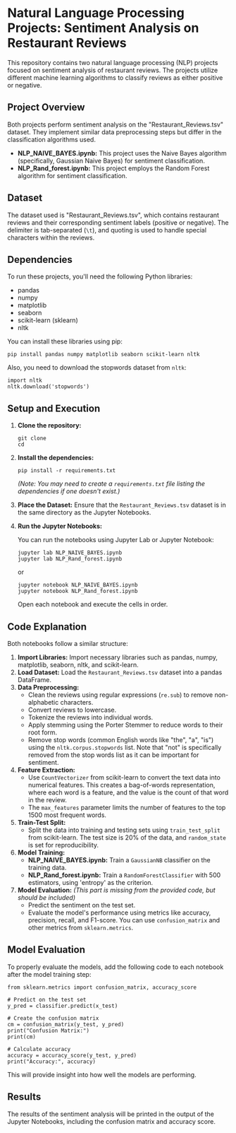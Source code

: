
# Natural Language Processing Projects: Sentiment Analysis on Restaurant Reviews

This repository contains two natural language processing (NLP) projects focused on sentiment analysis of restaurant reviews. The projects utilize different machine learning algorithms to classify reviews as either positive or negative.

## Project Overview

Both projects perform sentiment analysis on the "Restaurant_Reviews.tsv" dataset. They implement similar data preprocessing steps but differ in the classification algorithms used.

*   **NLP\_NAIVE\_BAYES.ipynb:** This project uses the Naive Bayes algorithm (specifically, Gaussian Naive Bayes) for sentiment classification.
*   **NLP\_Rand\_forest.ipynb:** This project employs the Random Forest algorithm for sentiment classification.

## Dataset

The dataset used is "Restaurant\_Reviews.tsv", which contains restaurant reviews and their corresponding sentiment labels (positive or negative).  The delimiter is tab-separated (`\t`), and quoting is used to handle special characters within the reviews.

## Dependencies

To run these projects, you'll need the following Python libraries:

*   pandas
*   numpy
*   matplotlib
*   seaborn
*   scikit-learn (sklearn)
*   nltk

You can install these libraries using pip:

```
pip install pandas numpy matplotlib seaborn scikit-learn nltk
```

Also, you need to download the stopwords dataset from `nltk`:

```
import nltk
nltk.download('stopwords')
```

## Setup and Execution

1.  **Clone the repository:**

    ```
    git clone 
    cd 
    ```

2.  **Install the dependencies:**

    ```
    pip install -r requirements.txt
    ```

    *(Note: You may need to create a `requirements.txt` file listing the dependencies if one doesn't exist.)*

3.  **Place the Dataset:**
    Ensure that the `Restaurant_Reviews.tsv` dataset is in the same directory as the Jupyter Notebooks.

4.  **Run the Jupyter Notebooks:**

    You can run the notebooks using Jupyter Lab or Jupyter Notebook:

    ```
    jupyter lab NLP_NAIVE_BAYES.ipynb
    jupyter lab NLP_Rand_forest.ipynb
    ```

    or

    ```
    jupyter notebook NLP_NAIVE_BAYES.ipynb
    jupyter notebook NLP_Rand_forest.ipynb
    ```

    Open each notebook and execute the cells in order.

## Code Explanation

Both notebooks follow a similar structure:

1.  **Import Libraries:** Import necessary libraries such as pandas, numpy, matplotlib, seaborn, nltk, and scikit-learn.
2.  **Load Dataset:** Load the `Restaurant_Reviews.tsv` dataset into a pandas DataFrame.
3.  **Data Preprocessing:**
    *   Clean the reviews using regular expressions (`re.sub`) to remove non-alphabetic characters.
    *   Convert reviews to lowercase.
    *   Tokenize the reviews into individual words.
    *   Apply stemming using the Porter Stemmer to reduce words to their root form.
    *   Remove stop words (common English words like "the", "a", "is") using the `nltk.corpus.stopwords` list.  Note that "not" is specifically removed from the stop words list as it can be important for sentiment.
4.  **Feature Extraction:**
    *   Use `CountVectorizer` from scikit-learn to convert the text data into numerical features.  This creates a bag-of-words representation, where each word is a feature, and the value is the count of that word in the review.
    *   The `max_features` parameter limits the number of features to the top 1500 most frequent words.
5.  **Train-Test Split:**
    *   Split the data into training and testing sets using `train_test_split` from scikit-learn.  The test size is 20% of the data, and `random_state` is set for reproducibility.
6.  **Model Training:**
    *   **NLP\_NAIVE\_BAYES.ipynb:**  Train a `GaussianNB` classifier on the training data.
    *   **NLP\_Rand\_forest.ipynb:** Train a `RandomForestClassifier` with 500 estimators, using 'entropy' as the criterion.
7.  **Model Evaluation:** *(This part is missing from the provided code, but should be included)*
    *   Predict the sentiment on the test set.
    *   Evaluate the model's performance using metrics like accuracy, precision, recall, and F1-score.  You can use `confusion_matrix` and other metrics from `sklearn.metrics`.

## Model Evaluation 
To properly evaluate the models, add the following code to each notebook after the model training step:

```
from sklearn.metrics import confusion_matrix, accuracy_score

# Predict on the test set
y_pred = classifier.predict(x_test)

# Create the confusion matrix
cm = confusion_matrix(y_test, y_pred)
print("Confusion Matrix:")
print(cm)

# Calculate accuracy
accuracy = accuracy_score(y_test, y_pred)
print("Accuracy:", accuracy)
```

This will provide insight into how well the models are performing.

## Results

The results of the sentiment analysis will be printed in the output of the Jupyter Notebooks, including the confusion matrix and accuracy score.


